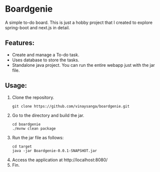 # Boardgenie

A simple to-do board. 
This is just a hobby project that I created to explore spring-boot and next.js in detail.

## Features:
- Create and manage a To-do task.
- Uses database to store the tasks.
- Standalone java project. You can run the entire webapp just with the jar file.

## Usage:
1. Clone the repository.
   ```shell
   git clone https://github.com/vinaysanga/boardgenie.git
   ```
2. Go to the directory and build the jar.
   ```shell
   cd boardgenie
   ./mvnw clean package
    ```
3. Run the jar file as follows:
   ```shell
   cd target
   java -jar Boardgenie-0.0.1-SNAPSHOT.jar
   ```
4. Access the application at http://localhost:8080/
5. Fin.
